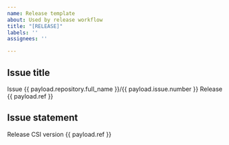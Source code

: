 ```yaml
---
name: Release template
about: Used by release workflow
title: "[RELEASE]"
labels: ''
assignees: ''

---
```


## Issue title

Issue {{ payload.repository.full_name }}/{{ payload.issue.number }}
Release {{ payload.ref }}

## Issue statement

Release CSI version {{ payload.ref }}
